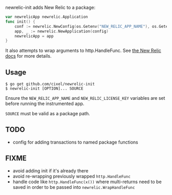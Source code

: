 newrelic-init adds New Relic to a package:

```go
var newrelicApp newrelic.Application
func init() {
	conf := newrelic.NewConfig(os.Getenv("NEW_RELIC_APP_NAME"), os.Getenv("NEW_RELIC_LICENSE_KEY"))
	app, _ := newrelic.NewApplication(config)
	newrelicApp = app
}
```

It also attempts to wrap arguments to http.HandleFunc.
See [the New Relic docs](https://docs.newrelic.com/docs/agents/go-agent/installation/install-new-relic-go) for more details.

## Usage

```
$ go get github.com/cixel/newrelic-init
$ newrelic-init [OPTION]... SOURCE
```

Ensure the `NEW_RELIC_APP_NAME` and `NEW_RELIC_LICENSE_KEY` variables are set before running the instrumented app.

`SOURCE` must be valid as a package path.

## TODO

* config for adding transactions to named package functions

## FIXME
* avoid adding init if it's already there
* avoid re-wrapping previously wrapped `http.HandleFunc`
* handle code like `http.HandleFunc(x())` where multi-returns need to be saved in order to be passed into `newrelic.WrapHandleFunc`
